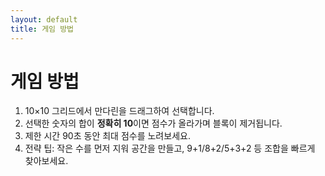 ```yaml
---
layout: default
title: 게임 방법
---
```


# 게임 방법

1. 10×10 그리드에서 만다린을 드래그하여 선택합니다.
2. 선택한 숫자의 합이 **정확히 10**이면 점수가 올라가며 블록이 제거됩니다.
3. 제한 시간 90초 동안 최대 점수를 노려보세요.
4. 전략 팁: 작은 수를 먼저 지워 공간을 만들고, 9+1/8+2/5+3+2 등 조합을 빠르게 찾아보세요.
